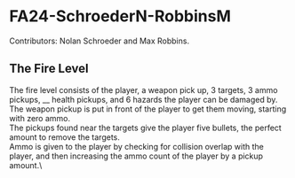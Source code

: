 # FA24-SchroederN-RobbinsM
Contributors: Nolan Schroeder and Max Robbins.

## The Fire Level
The fire level consists of the player, a weapon pick up, 3 targets, 3 ammo pickups, __ health pickups, and 6 hazards the player can be damaged by.\
The weapon pickup is put in front of the player to get them moving, starting with zero ammo.\
The pickups found near the targets give the player five bullets, the perfect amount to remove the targets.\
Ammo is given to the player by checking for collision overlap with the player, and then increasing the ammo count of the player by a pickup amount.\
